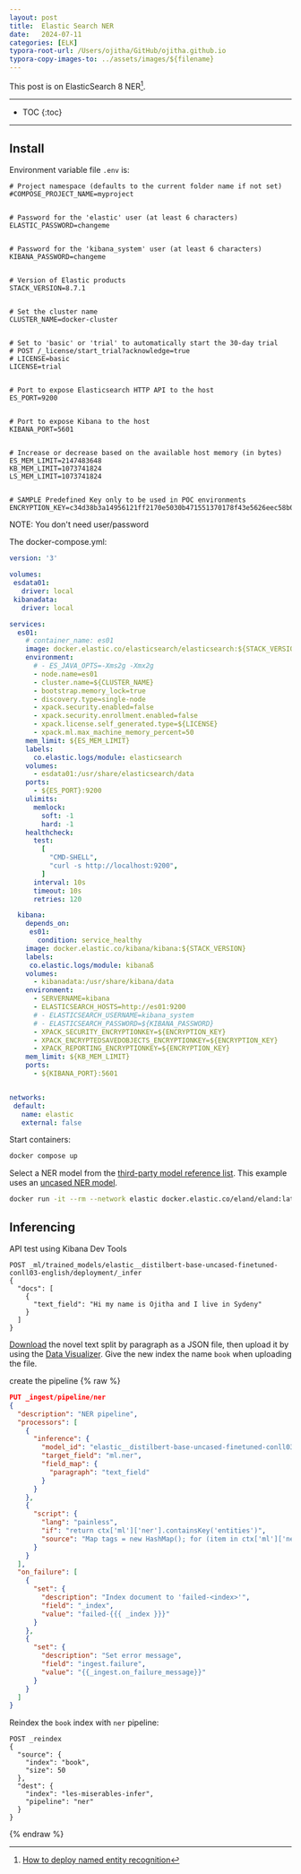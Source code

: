 ```yaml
---
layout: post
title:  Elastic Search NER
date:   2024-07-11
categories: [ELK]
typora-root-url: /Users/ojitha/GitHub/ojitha.github.io
typora-copy-images-to: ../assets/images/${filename}
---
```


This post is on ElasticSearch 8 NER[^1]. 

<!--more-->

------

* TOC
{:toc}
------

## Install

Environment variable file `.env` is:

```
# Project namespace (defaults to the current folder name if not set)
#COMPOSE_PROJECT_NAME=myproject


# Password for the 'elastic' user (at least 6 characters)
ELASTIC_PASSWORD=changeme


# Password for the 'kibana_system' user (at least 6 characters)
KIBANA_PASSWORD=changeme


# Version of Elastic products
STACK_VERSION=8.7.1


# Set the cluster name
CLUSTER_NAME=docker-cluster


# Set to 'basic' or 'trial' to automatically start the 30-day trial
# POST /_license/start_trial?acknowledge=true
# LICENSE=basic
LICENSE=trial


# Port to expose Elasticsearch HTTP API to the host
ES_PORT=9200


# Port to expose Kibana to the host
KIBANA_PORT=5601


# Increase or decrease based on the available host memory (in bytes)
ES_MEM_LIMIT=2147483648
KB_MEM_LIMIT=1073741824
LS_MEM_LIMIT=1073741824


# SAMPLE Predefined Key only to be used in POC environments
ENCRYPTION_KEY=c34d38b3a14956121ff2170e5030b471551370178f43e5626eec58b04a30fae2
```

NOTE: You don't need user/password

The docker-compose.yml:

```yml
version: '3'

volumes:
 esdata01:
   driver: local
 kibanadata:
   driver: local

services:
  es01:
    # container_name: es01
    image: docker.elastic.co/elasticsearch/elasticsearch:${STACK_VERSION}
    environment: 
      # - ES_JAVA_OPTS=-Xms2g -Xmx2g
      - node.name=es01
      - cluster.name=${CLUSTER_NAME}
      - bootstrap.memory_lock=true
      - discovery.type=single-node
      - xpack.security.enabled=false
      - xpack.security.enrollment.enabled=false
      - xpack.license.self_generated.type=${LICENSE}
      - xpack.ml.max_machine_memory_percent=50
    mem_limit: ${ES_MEM_LIMIT}  
    labels:
      co.elastic.logs/module: elasticsearch
    volumes:
      - esdata01:/usr/share/elasticsearch/data
    ports:
      - ${ES_PORT}:9200
    ulimits:
      memlock:
        soft: -1
        hard: -1
    healthcheck:
      test:
        [
          "CMD-SHELL",
          "curl -s http://localhost:9200",
        ]        
      interval: 10s
      timeout: 10s
      retries: 120

  kibana:
    depends_on:
     es01:
       condition: service_healthy
    image: docker.elastic.co/kibana/kibana:${STACK_VERSION}
    labels:
     co.elastic.logs/module: kibanaß
    volumes:
      - kibanadata:/usr/share/kibana/data     
    environment:
      - SERVERNAME=kibana
      - ELASTICSEARCH_HOSTS=http://es01:9200
      # - ELASTICSEARCH_USERNAME=kibana_system
      # - ELASTICSEARCH_PASSWORD=${KIBANA_PASSWORD}
      - XPACK_SECURITY_ENCRYPTIONKEY=${ENCRYPTION_KEY}
      - XPACK_ENCRYPTEDSAVEDOBJECTS_ENCRYPTIONKEY=${ENCRYPTION_KEY}
      - XPACK_REPORTING_ENCRYPTIONKEY=${ENCRYPTION_KEY}
    mem_limit: ${KB_MEM_LIMIT}
    ports:
      - ${KIBANA_PORT}:5601


networks:
 default:
   name: elastic
   external: false
```

Start containers:

```bash
docker compose up
```

Select a NER model from the [third-party model reference list](https://www.elastic.co/guide/en/machine-learning/8.10/ml-nlp-model-ref.html#ml-nlp-model-ref-ner). This example uses an [uncased NER model](https://huggingface.co/elastic/distilbert-base-uncased-finetuned-conll03-english).

```bash
docker run -it --rm --network elastic docker.elastic.co/eland/eland:latest eland_import_hub_model --url http://es01:9200/ --hub-model-id elastic/distilbert-base-uncased-finetuned-conll03-english --task-type ner  --start --clear-previous
```

## Inferencing

API test using Kibana Dev Tools

```
POST _ml/trained_models/elastic__distilbert-base-uncased-finetuned-conll03-english/deployment/_infer
{
  "docs": [
    {
      "text_field": "Hi my name is Ojitha and I live in Sydeny"
    }
  ]
}
```

[Download](https://github.com/elastic/stack-docs/blob/8.5/docs/en/stack/ml/nlp/data/les-miserables-nd.json) the novel text split by paragraph as a JSON file, then upload it by using the [Data Visualizer](https://www.elastic.co/guide/en/kibana/8.10/connect-to-elasticsearch.html#upload-data-kibana). Give the new index the name `book` when uploading the file.

create the pipeline
{% raw %}
```json
PUT _ingest/pipeline/ner
{
  "description": "NER pipeline",
  "processors": [
    {
      "inference": {
        "model_id": "elastic__distilbert-base-uncased-finetuned-conll03-english",
        "target_field": "ml.ner",
        "field_map": {
          "paragraph": "text_field"
        }
      }
    },
    {
      "script": {
        "lang": "painless",
        "if": "return ctx['ml']['ner'].containsKey('entities')",
        "source": "Map tags = new HashMap(); for (item in ctx['ml']['ner']['entities']) { if (!tags.containsKey(item.class_name)) tags[item.class_name] = new HashSet(); tags[item.class_name].add(item.entity);} ctx['tags'] = tags;"
      }
    }
  ],
  "on_failure": [
    {
      "set": {
        "description": "Index document to 'failed-<index>'",
        "field": "_index",
        "value": "failed-{{{ _index }}}"
      }
    },
    {
      "set": {
        "description": "Set error message",
        "field": "ingest.failure",
        "value": "{{_ingest.on_failure_message}}"
      }
    }
  ]
}
```



Reindex the `book` index with `ner` pipeline:

```
POST _reindex
{
  "source": {
    "index": "book",
    "size": 50 
  },
  "dest": {
    "index": "les-miserables-infer",
    "pipeline": "ner"
  }
}
```
{% endraw %}

[^1]: [How to deploy named entity recognition](https://www.elastic.co/guide/en/machine-learning/current/ml-nlp-ner-example.html#ml-nlp-ner-example)